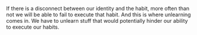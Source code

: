  If there is a disconnect between our identity and the habit, more often than not we will be able to fail to execute that habit. And this is where unlearning comes in. We have to unlearn stuff that would potentially hinder our ability to execute our habits.
